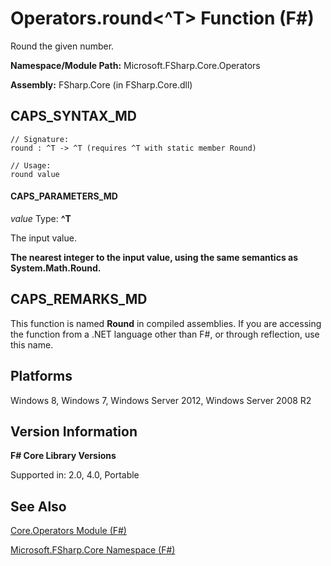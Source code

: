 # Operators.round<^T> Function (F#)

Round the given number.

**Namespace/Module Path:** Microsoft.FSharp.Core.Operators

**Assembly:** FSharp.Core (in FSharp.Core.dll)


## CAPS_SYNTAX_MD

```
// Signature:
round : ^T -> ^T (requires ^T with static member Round)

// Usage:
round value
```

#### CAPS_PARAMETERS_MD
*value*
Type: **^T**


The input value.



**The nearest integer to the input value, using the same semantics as System.Math.Round.**
## CAPS_REMARKS_MD
This function is named **Round** in compiled assemblies. If you are accessing the function from a .NET language other than F#, or through reflection, use this name.


## Platforms
Windows 8, Windows 7, Windows Server 2012, Windows Server 2008 R2


## Version Information
**F# Core Library Versions**

Supported in: 2.0, 4.0, Portable




## See Also
[Core.Operators Module &#40;F&#35;&#41;](Core.Operators+Module+%28F%23%29.md)

[Microsoft.FSharp.Core Namespace &#40;F&#35;&#41;](Microsoft.FSharp.Core+Namespace+%28F%23%29.md)

